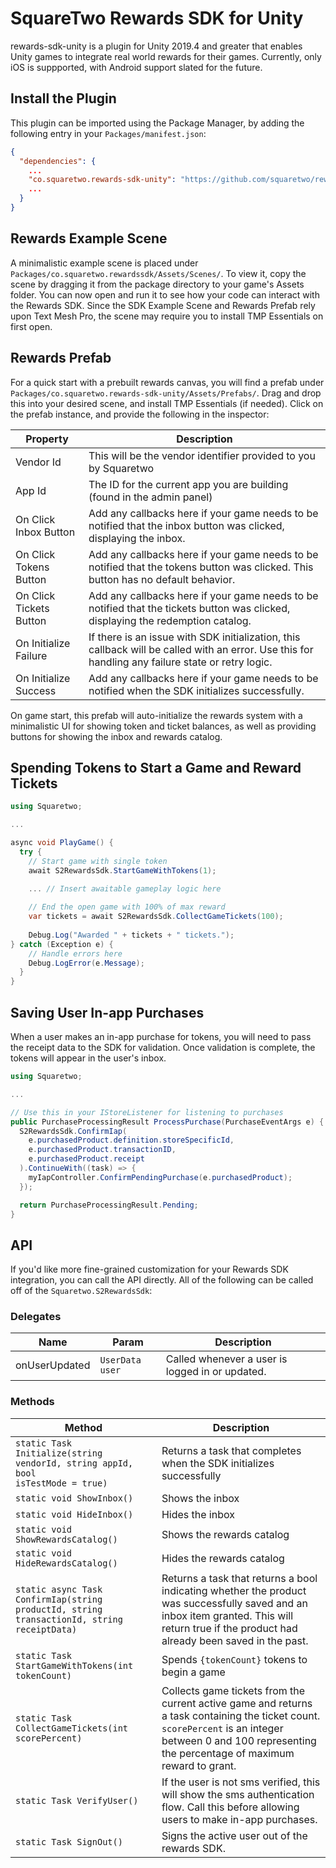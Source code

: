 # SquareTwo Rewards SDK for Unity

rewards-sdk-unity is a plugin for Unity 2019.4 and greater that enables Unity games to integrate real world rewards for their games.
Currently, only iOS is suppported, with Android support slated for the future.

## Install the Plugin

This plugin can be imported using the Package Manager, by adding the following entry in your `Packages/manifest.json`:

```json
{
  "dependencies": {
    ...
    "co.squaretwo.rewards-sdk-unity": "https://github.com/squaretwo/rewards-sdk-unity.git",
    ...
  }
}
```

## Rewards Example Scene

A minimalistic example scene is placed under `Packages/co.squaretwo.rewardssdk/Assets/Scenes/`. To view it, copy the scene by dragging it from the package directory to your game's Assets folder. You can now open and run it to see how your code can interact with the Rewards SDK. Since the SDK Example Scene and Rewards Prefab rely upon Text Mesh Pro, the scene may require you to install TMP Essentials on first open.

## Rewards Prefab

For a quick start with a prebuilt rewards canvas, you will find a prefab under `Packages/co.squaretwo.rewards-sdk-unity/Assets/Prefabs/`. Drag and drop this into your desired scene, and install TMP Essentials (if needed). Click on the prefab instance, and provide the following in the inspector: 

| Property | Description |
| -------- | ----------- |
| Vendor Id | This will be the vendor identifier provided to you by Squaretwo        |
| App Id | The ID for the current app you are building (found in the admin panel) |
| On Click Inbox Button | Add any callbacks here if your game needs to be notified that the inbox button was clicked, displaying the inbox. |
| On Click Tokens Button | Add any callbacks here if your game needs to be notified that the tokens button was clicked. This button has no default behavior. |
| On Click Tickets Button | Add any callbacks here if your game needs to be notified that the tickets button was clicked, displaying the redemption catalog. |
| On Initialize Failure | If there is an issue with SDK initialization, this callback will be called with an error. Use this for handling any failure state or retry logic. |
| On Initialize Success | Add any callbacks here if your game needs to be notified when the SDK initializes successfully. |

On game start, this prefab will auto-initialize the rewards system with a minimalistic UI for showing token and ticket balances, as well as providing buttons for showing the inbox and rewards catalog.

## Spending Tokens to Start a Game and Reward Tickets

```cs
using Squaretwo;

...

async void PlayGame() {
  try {
    // Start game with single token
    await S2RewardsSdk.StartGameWithTokens(1);

    ... // Insert awaitable gameplay logic here
    
    // End the open game with 100% of max reward
    var tickets = await S2RewardsSdk.CollectGameTickets(100);
    
    Debug.Log("Awarded " + tickets + " tickets.");
} catch (Exception e) {
    // Handle errors here
    Debug.LogError(e.Message);
  }
}
```

## Saving User In-app Purchases

When a user makes an in-app purchase for tokens, you will need to pass the receipt data to the SDK for validation. Once validation is complete, the tokens will appear in the user's inbox.

```cs
using Squaretwo;

...

// Use this in your IStoreListener for listening to purchases
public PurchaseProcessingResult ProcessPurchase(PurchaseEventArgs e) {
  S2RewardsSdk.ConfirmIap(
    e.purchasedProduct.definition.storeSpecificId,
    e.purchasedProduct.transactionID,
    e.purchasedProduct.receipt
  ).ContinueWith((task) => {
    myIapController.ConfirmPendingPurchase(e.purchasedProduct);
  });

  return PurchaseProcessingResult.Pending;
}
```

## API

If you'd like more fine-grained customization for your Rewards SDK integration, you can call the API directly. All of the following can be called off of the `Squaretwo.S2RewardsSdk`:

### Delegates

| Name          | Param         | Description |
| ------------- | ------------- | ----------- |
| onUserUpdated | <code>UserData user</code> | Called whenever a user is logged in or updated. |

### Methods

| Method | Description |
| ------ | ----------- |
| <code>static Task Initialize(string vendorId, string appId, bool isTestMode = true)</code> | Returns a task that completes when the SDK initializes successfully |
| <code>static void ShowInbox()</code> | Shows the inbox |
| <code>static void HideInbox()</code> | Hides the inbox |
| <code>static void ShowRewardsCatalog()</code> | Shows the rewards catalog |
| <code>static void HideRewardsCatalog()</code> | Hides the rewards catalog |
| <code>static async Task<bool> ConfirmIap(string productId, string transactionId, string receiptData)</code> | Returns a task that returns a bool indicating whether the product was successfully saved and an inbox item granted. This will return true if the product had already been saved in the past. |
| <code>static Task StartGameWithTokens(int tokenCount)</code> | Spends `{tokenCount}` tokens to begin a game |
| <code>static Task<int> CollectGameTickets(int scorePercent) | Collects game tickets from the current active game and returns a task containing the ticket count. `scorePercent` is an integer between 0 and 100 representing the percentage of maximum reward to grant. |
| <code>static Task VerifyUser()</code> | If the user is not sms verified, this will show the sms authentication flow. Call this before allowing users to make in-app purchases. |
| <code>static Task SignOut()</code> | Signs the active user out of the rewards SDK. |





























